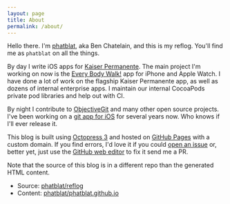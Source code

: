 ```yaml
---
layout: page
title: About
permalink: /about/
---
```


Hello there. I'm [phatblat](https://twitter.com/phatblat), aka Ben Chatelain, and this is my reflog. You'll find me as `phatblat` on all the things.

By day I write iOS apps for [Kaiser Permanente](http://kp.org). The main project I'm working on now is the [Every Body Walk!](http://everybodywalk.org) app for iPhone and Apple Watch. I have done a lot of work on the flagship Kaiser Permanente app, as well as dozens of internal enterprise apps. I maintain our internal CocoaPods private pod libraries and help out with CI.

By night I contribute to [ObjectiveGit](https://github.com/libgit2/objective-git) and many other open source projects. I've been working on a [git app for iOS](http://octop.ad) for several years now. Who knows if I'll ever release it.

This blog is built using [Octopress 3](http://octopress.org) and hosted on [GitHub Pages](https://pages.github.com) with a custom domain. If you find errors, I'd love it if you could [open an issue](https://github.com/phatblat/reflog/issues/new) or, better yet, just use the [GitHub web editor](https://help.github.com/articles/editing-files-in-your-repository/) to fix it send me a PR.

Note that the source of this blog is in a different repo than the generated HTML content.

- Source: [phatblat/reflog](https://github.com/phatblat/reflog)
- Content: [phatblat/phatblat.github.io](https://github.com/phatblat/phatblat.github.io)
